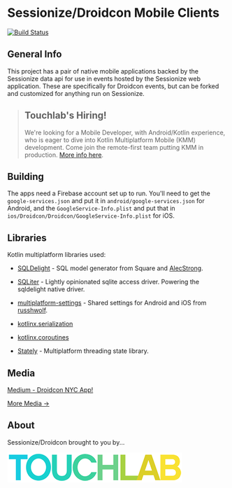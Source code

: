 # Sessionize/Droidcon Mobile Clients


[![Build Status](https://dev.azure.com/touchlabApps/DroidconApp/_apis/build/status/touchlab.DroidconKotlin?branchName=master)](https://dev.azure.com/touchlabApps/DroidconApp/_build/latest?definitionId=1&branchName=master)

## General Info

This project has a pair of native mobile applications backed by the Sessionize data api for use in 
events hosted by the Sessionize web application. These are specifically for Droidcon events, but can 
be forked and customized for anything run on Sessionize.


> ## Touchlab's Hiring!
>
> We're looking for a Mobile Developer, with Android/Kotlin experience, who is eager to dive into Kotlin Multiplatform Mobile (KMM) development. Come join the remote-first team putting KMM in production. [More info here](https://go.touchlab.co/careers-gh).

## Building

The apps need a Firebase account set up to run. You'll need to get the `google-services.json` and put it in `android/google-services.json` for Android, and
the `GoogleService-Info.plist` and put that in `ios/Droidcon/Droidcon/GoogleService-Info.plist` for iOS.

## Libraries

Kotlin multiplatform libraries used:

* [SQLDelight](https://github.com/square/sqldelight) - SQL model generator from Square and 
[AlecStrong](https://github.com/AlecStrong).

* [SQLiter](https://github.com/touchlab/SQLiter) - Lightly opinionated sqlite access driver. Powering
the sqldelight native driver.

* [multiplatform-settings](https://github.com/russhwolf/multiplatform-settings) - Shared settings for Android and iOS from
[russhwolf](https://github.com/russhwolf).

* [kotlinx.serialization](https://github.com/Kotlin/kotlinx.serialization/)

* [kotlinx.coroutines](https://github.com/Kotlin/kotlinx.coroutines)

* [Stately](https://github.com/touchlab/Stately/) - Multiplatform threading state library. 

## Media

[Medium - Droidcon NYC App!](https://medium.com/@kpgalligan/droidcon-nyc-app-da868bdef387)

[More Media ->](MEDIA.md)

## About

Sessionize/Droidcon brought to you by...

[![Touchlab Logo](tlsmall.png "Touchlab Logo")](https://touchlab.co)

